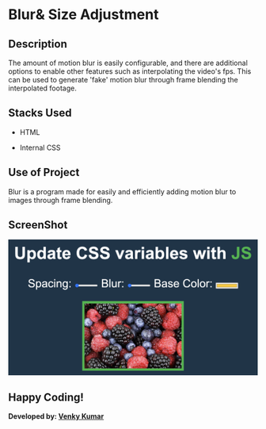 # Blur& Size Adjustment

## Description
The amount of motion blur is easily configurable, and there are additional options to enable other features such as interpolating the video's fps. This can be used to generate 'fake' motion blur through frame blending the interpolated footage.

## Stacks Used
* HTML

* Internal CSS 

## Use of Project

Blur is a program made for easily and efficiently adding motion blur to images through frame blending.

## ScreenShot

<img src="Screenshot/Screenshot.png" />


## Happy Coding!

<strong>Developed by: <a href="https://github.com/BoddepallyVenkatesh06">Venky Kumar</a>